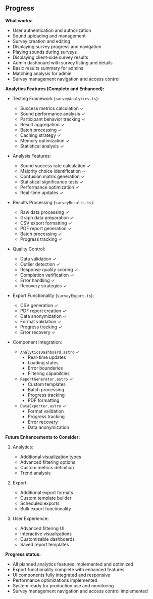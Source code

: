 ## Progress

**What works:**

- User authentication and authorization
- Sound uploading and management
- Survey creation and editing
- Displaying survey progress and navigation
- Playing sounds during surveys
- Displaying client-side survey results
- Admin dashboard with survey listing and details
- Basic results summary for admins
- Matching analysis for admin
- Survey management navigation and access control

**Analytics Features (Complete and Enhanced):**
- Testing Framework (`surveyAnalytics.ts`):
  - Success metrics calculation ✓
  - Sound performance analysis ✓
  - Participant behavior tracking ✓
  - Result aggregation ✓
  - Batch processing ✓
  - Caching strategy ✓
  - Memory optimization ✓
  - Statistical analysis ✓

- Analysis Features:
  - Sound success rate calculation ✓
  - Majority choice identification ✓
  - Confusion matrix generation ✓
  - Statistical significance tests ✓
  - Performance optimization ✓
  - Real-time updates ✓

- Results Processing (`surveyResults.ts`):
  - Raw data processing ✓
  - Graph data preparation ✓
  - CSV export formatting ✓
  - PDF report generation ✓
  - Batch processing ✓
  - Progress tracking ✓

- Quality Control:
  - Data validation ✓
  - Outlier detection ✓
  - Response quality scoring ✓
  - Completion verification ✓
  - Error handling ✓
  - Recovery strategies ✓

- Export Functionality (`surveyExport.ts`):
  - CSV generation ✓
  - PDF report creation ✓
  - Data anonymization ✓
  - Format validation ✓
  - Progress tracking ✓
  - Error recovery ✓

- Component Integration:
  - `AnalyticsDashboard.astro` ✓
    - Real-time updates
    - Loading states
    - Error boundaries
    - Filtering capabilities
  - `ReportGenerator.astro` ✓
    - Custom templates
    - Batch processing
    - Progress tracking
    - PDF formatting
  - `DataExporter.astro` ✓
    - Format validation
    - Progress tracking
    - Error recovery
    - Data anonymization

**Future Enhancements to Consider:**

1. Analytics:
   - Additional visualization types
   - Advanced filtering options
   - Custom metrics definition
   - Trend analysis

2. Export:
   - Additional export formats
   - Custom template builder
   - Scheduled exports
   - Bulk export functionality

3. User Experience:
   - Advanced filtering UI
   - Interactive visualizations
   - Customizable dashboards
   - Saved report templates

**Progress status:**
- All planned analytics features implemented and optimized
- Export functionality complete with enhanced features
- UI components fully integrated and responsive
- Performance optimizations implemented
- System ready for production use and monitoring
- Survey management navigation and access control implemented